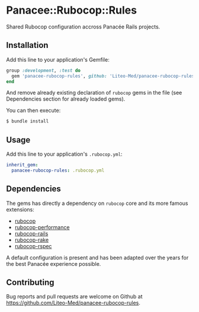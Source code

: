 # Panacee::Rubocop::Rules

Shared Rubocop configuration accross Panacée Rails projects.

## Installation

Add this line to your application's Gemfile:

```ruby
group :development, :test do
  gem 'panacee-rubocop-rules', github: 'Liteo-Med/panacee-rubocop-rules'
end
```

And remove already existing declaration of `rubocop` gems in the file (see Dependencies section
for already loaded gems).

You can then execute:

```bash
$ bundle install
```

## Usage

Add this line to your application's `.rubocop.yml`:

```yml
inherit_gem:
  panacee-rubocop-rules: .rubocop.yml
```

## Dependencies

The gems has directly a dependency on `rubocop` core and its more famous extensions:

- [rubocop](https://github.com/rubocop/rubocop)
- [rubocop-performance](https://github.com/rubocop/rubocop-performance)
- [rubocop-rails](https://github.com/rubocop/rubocop-rails)
- [rubocop-rake](https://github.com/rubocop/rubocop-rake)
- [rubocop-rspec](https://github.com/rubocop/rubocop-rspec)

A default configuration is present and has been adapted over the years for the best Panacée experience possible.


## Contributing

Bug reports and pull requests are welcome on Github at https://github.com/Liteo-Med/panacee-rubocop-rules.
